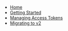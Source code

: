 * [Home](/)
* [Getting Started](getting-started.md)
* [Managing Access Tokens](managing-access-tokens.md)
* [Migrating to v2](v2-migration-guide.md)
